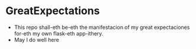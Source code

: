 # GreatExpectations
* This repo shall-eth be-eth the manifestacion of my great expectaciones for-eth my own flask-eth app-ithery.
* May I do well here
